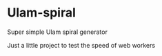 # Ulam-spiral
Super simple Ulam spiral generator  

Just a little project to test the speed of web workers
